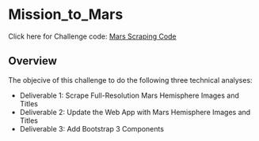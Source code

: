 # Mission_to_Mars

Click here for Challenge code: [Mars Scraping Code](https://github.com/jzaragoza21/Mission_to_Mars/blob/main/Mission_to_Mars_Challenge.ipynb)

## Overview

The objecive of this challenge to do the following three technical analyses: 

 - Deliverable 1: Scrape Full-Resolution Mars Hemisphere Images and Titles 
 - Deliverable 2: Update the Web App with Mars Hemisphere Images and Titles 
 - Deliverable 3: Add Bootstrap 3 Components
